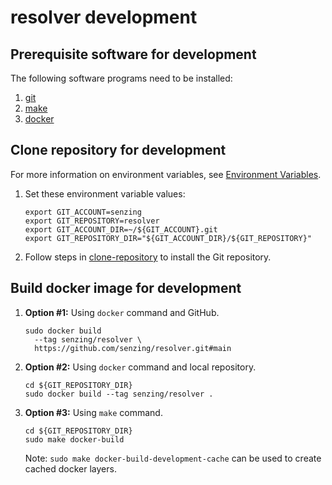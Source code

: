# resolver development

## Prerequisite software for development

The following software programs need to be installed:

1. [git](https://github.com/Senzing/knowledge-base/blob/main/WHATIS/git.md)
1. [make](https://github.com/Senzing/knowledge-base/blob/main/WHATIS/make.md)
1. [docker](https://github.com/Senzing/knowledge-base/blob/main/WHATIS/docker.md)

## Clone repository for development

For more information on environment variables,
see [Environment Variables](https://github.com/Senzing/knowledge-base/blob/main/lists/environment-variables.md).

1. Set these environment variable values:

    ```console
    export GIT_ACCOUNT=senzing
    export GIT_REPOSITORY=resolver
    export GIT_ACCOUNT_DIR=~/${GIT_ACCOUNT}.git
    export GIT_REPOSITORY_DIR="${GIT_ACCOUNT_DIR}/${GIT_REPOSITORY}"
    ```

1. Follow steps in [clone-repository](https://github.com/Senzing/knowledge-base/blob/main/HOWTO/clone-repository.md) to install the Git repository.

## Build docker image for development

1. **Option #1:** Using `docker` command and GitHub.

    ```console
    sudo docker build
      --tag senzing/resolver \
      https://github.com/senzing/resolver.git#main
    ```

1. **Option #2:** Using `docker` command and local repository.

    ```console
    cd ${GIT_REPOSITORY_DIR}
    sudo docker build --tag senzing/resolver .
    ```

1. **Option #3:** Using `make` command.

    ```console
    cd ${GIT_REPOSITORY_DIR}
    sudo make docker-build
    ```

    Note: `sudo make docker-build-development-cache` can be used to create cached docker layers.
